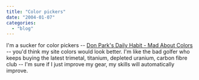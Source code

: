 ```yaml
---
title: "Color pickers"
date: "2004-01-07"
categories: 
  - "blog"
---
```


I'm a sucker for color pickers -- [Don Park's Daily Habit - Mad About Colors](http://www.docuverse.com/blog/donpark/EntryViewPage.aspx?guid=debac645-73e1-4db2-8a63-98cec6c1be90 "Don Park's Daily Habit - Mad About Colors") -- you'd think my site colors would look better. I'm like the bad golfer who keeps buying the latest trimetal, titanium, depleted uranium, carbon fibre club -- I'm sure if I just improve my gear, my skills will automatically improve.
